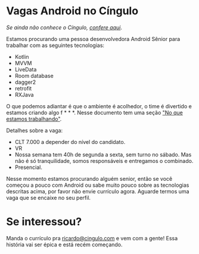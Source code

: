 # Vagas Android no Cíngulo

*Se ainda não conhece o Cíngulo, [confere aqui](README.md)*.

Estamos procurando uma pessoa desenvolvedora Android Sênior para trabalhar com as seguintes tecnologias:

- Kotlin
- MVVM
- LiveData
- Room database
- dagger2
- retrofit
- RXJava

O que podemos adiantar é que o ambiente é acolhedor, o time é divertido e estamos criando algo f * * *. Nesse documento tem uma seção ["No que estamos trabalhando"](README.md).

Detalhes sobre a vaga:

- CLT 7.000 a depender do nível do candidato.
- VR
- Nossa semana tem 40h de segunda a sexta, sem turno no sábado. Mas não é só tranquilidade, somos responsáveis e entregamos o combinado.
- Presencial.

Nesse momento estamos procurando alguém senior, então se você começou a pouco com Android ou sabe muito pouco sobre as tecnologias descritas acima, por favor não envie currículo agora. Aguarde termos uma vaga que se encaixe no seu perfil.

# Se interessou?

Manda o currículo pra ricardo@cingulo.com e vem com a gente! Essa história vai ser épica e está recém começando.
